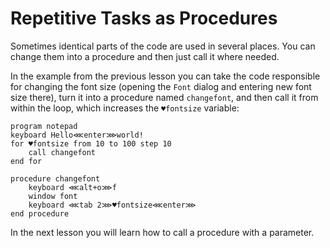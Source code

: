 # Repetitive Tasks as Procedures 

Sometimes identical parts of the code are used in several places. You can change them into a procedure and then just call it where needed.

In the example from the previous lesson you can take the code responsible for changing the font size (opening the `Font` dialog and entering new font size there), turn it into a procedure named `changefont`, and then call it from within the loop, which increases the `♥fontsize` variable:

```G1ANT
program notepad
keyboard Hello⋘enter⋙world!
for ♥fontsize from 10 to 100 step 10
    call changefont
end for

procedure changefont
	keyboard ⋘alt+o⋙f
	window font
	keyboard ⋘tab 2⋙♥fontsize⋘enter⋙
end procedure
```

In the next lesson you will learn how to call a procedure with a parameter.
